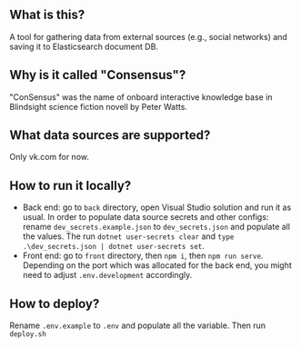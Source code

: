 ## What is this?

A tool for gathering data from external sources (e.g., social networks) and saving it to Elasticsearch document DB.

## Why is it called "Consensus"?

"ConSensus" was the name of onboard interactive knowledge base in Blindsight science fiction novell by Peter Watts.

## What data sources are supported?

Only vk.com for now.

## How to run it locally?
- Back end: go to `back` directory, open Visual Studio solution and run it as usual. In order to populate data source secrets and other configs: rename `dev_secrets.example.json` to `dev_secrets.json` and populate all the values. The run `dotnet user-secrets clear` and `type .\dev_secrets.json | dotnet user-secrets set`.
- Front end: go to `front` directory, then `npm i`, then `npm run serve`. Depending on the port which was allocated for the back end, you might need to adjust `.env.development` accordingly.

## How to deploy?

Rename `.env.example` to `.env` and populate all the variable. Then run `deploy.sh`


